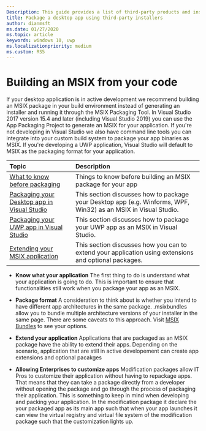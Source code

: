 ```yaml
---
Description: This guide provides a list of third-party products and installers to package desktop applications.
title: Package a desktop app using third-party installers
author: dianmsft
ms.date: 01/27/2020
ms.topic: article
keywords: windows 10, uwp
ms.localizationpriority: medium
ms.custom: RS5
---
```


# Building an MSIX from your code 
If your desktop application is in active development we recommend building an MSIX package in your build environment instead of generating an installer and running it through the MSIX Packaging Tool. In Visual Studio 2017 version 15.4 and later (including Visual Studio 2019) you can use the App Packaging Project to generate an MSIX for your application. If you're not developing in Visual Studio we also have command line tools you can integrate into your custom build system to package your app binaries as MSIX.
If you're developing a UWP application, Visual Studio will default to MSIX as the packaging format for your application.


|Topic| Description |
|:---|:---|
|[What to know before packaging](sign-app-package-using-signtool.md#prerequisites)| Things to know before building an MSIX package for your app | 
|[Packaging your Desktop app in Visual Studio](sign-app-package-using-signtool.md#using-signtool)| This section discusses how to package your Desktop app (e.g. Winforms, WPF, Win32) as an MSIX in Visual Studio.|
|[Packaging your UWP app in Visual Studio](https://docs.microsoft.com/windows/msix/package/signing-package-device-guard-signing)| This section discusses how to package your UWP app as an MSIX in Visual Studio.|
|[Extending your MSIX application](https://docs.microsoft.com/windows/msix/package/signing-package-device-guard-signing)| This section discusses how you can to extend your application using extensions and optional packages.|


* **Know what your application** The first thing to do is understand what your application is going to do. This is important to ensure that functionalities still work when you package your app as an MSIX. 

* **Package format**  A consideration to think about is whether you intend to have different app architectures in the same package. .msixbundles allow you to bundle multiple architecture versions of your installer in the same page. There are some caveats to this approach. Visit [MSIX Bundles](.../packaging-tool/bunle-msix-packages.md) to see your options. 

* **Extend your application** Applications that are packaged as an MSIX package have the ability to extend their apps. Depending on the scenario, application that are still in active developement can create app extensions and optional pacakges 

* **Allowing Enterprises to customize apps** Modification packages allow IT Pros to customize their application without having to repackage apps. That means that they can take a package directly from a developer without opening the package and go through the process of packaging their application. This is something to keep in mind when developing and packing your application. In the modification package it declare the your packaged app as its main app such that when your app launches it can view the virtual registry and virtual file system of the modification package such that the customization lights up. 

